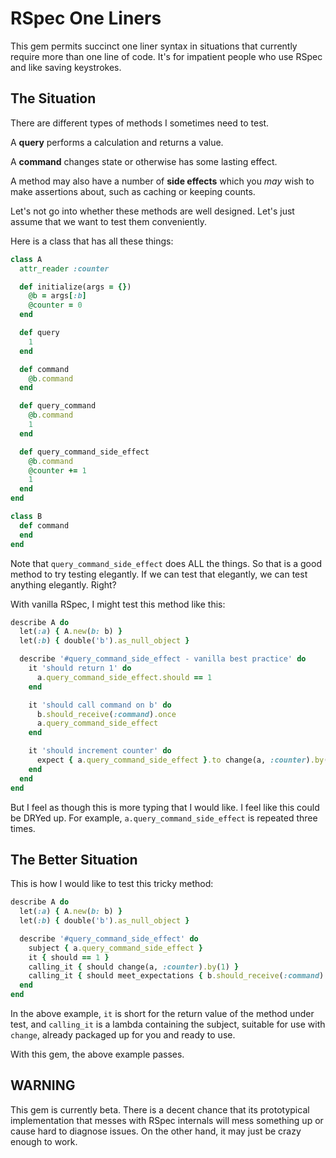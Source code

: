 # RSpec One Liners

This gem permits succinct one liner syntax in situations that currently require more than one line of code.
It's for impatient people who use RSpec and like saving keystrokes.

## The Situation

There are different types of methods I sometimes need to test.

A **query** performs a calculation and returns a value.

A **command** changes state or otherwise has some lasting effect.

A method may also have a number of **side effects** which you *may* wish to
make assertions about, such as caching or keeping counts.

Let's not go into whether these methods are well designed. Let's just assume
that we want to test them conveniently.

Here is a class that has all these things:

```ruby
class A
  attr_reader :counter

  def initialize(args = {})
    @b = args[:b]
    @counter = 0
  end

  def query
    1
  end

  def command
    @b.command
  end

  def query_command
    @b.command
    1
  end

  def query_command_side_effect
    @b.command
    @counter += 1
    1
  end
end

class B
  def command
  end
end
```

Note that `query_command_side_effect` does ALL the things. So that is a good
method to try testing elegantly. If we can test that elegantly, we can test
anything elegantly. Right?

With vanilla RSpec, I might test this method like this:

```ruby
describe A do
  let(:a) { A.new(b: b) }
  let(:b) { double('b').as_null_object }

  describe '#query_command_side_effect - vanilla best practice' do
    it 'should return 1' do
      a.query_command_side_effect.should == 1
    end

    it 'should call command on b' do
      b.should_receive(:command).once
      a.query_command_side_effect
    end

    it 'should increment counter' do
      expect { a.query_command_side_effect }.to change(a, :counter).by(1)
    end
  end
end
```

But I feel as though this is more typing that I would like. I feel like this
could be DRYed up. For example, `a.query_command_side_effect` is repeated three
times.

## The Better Situation

This is how I would like to test this tricky method:

```ruby
describe A do
  let(:a) { A.new(b: b) }
  let(:b) { double('b').as_null_object }

  describe '#query_command_side_effect' do
    subject { a.query_command_side_effect }
    it { should == 1 }
    calling_it { should change(a, :counter).by(1) }
    calling_it { should meet_expectations { b.should_receive(:command) } }
  end
end
```

In the above example, `it` is short for the return value of the method under
test, and `calling_it` is a lambda containing the subject, suitable for use
with `change`, already packaged up for you and ready to use.

With this gem, the above example passes.

## WARNING

This gem is currently beta. There is a decent chance that its
prototypical implementation that messes with RSpec internals will mess
something up or cause hard to diagnose issues. On the other hand, it may just
be crazy enough to work.

